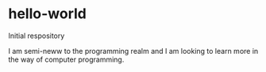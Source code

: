 # hello-world

Initial respository

I am semi-neww to the programming realm and I am looking to learn more in the way 
of computer programming.
